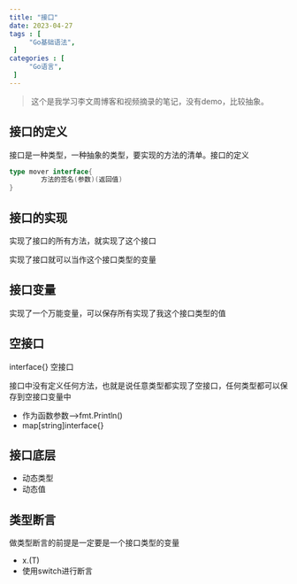 ```yaml
---
title: "接口"
date: 2023-04-27
tags : [                                    
     "Go基础语法",
 ]
categories : [                              
     "Go语言",
 ]
---
```


> 这个是我学习李文周博客和视频摘录的笔记，没有demo，比较抽象。

## 接口的定义

接口是一种类型，一种抽象的类型，要实现的方法的清单。接口的定义

```go
type mover interface{
		方法的签名(参数)(返回值)
}
```

## 接口的实现

实现了接口的所有方法，就实现了这个接口

实现了接口就可以当作这个接口类型的变量

## 接口变量

实现了一个万能变量，可以保存所有实现了我这个接口类型的值

## 空接口

interface{} 空接口

接口中没有定义任何方法，也就是说任意类型都实现了空接口，任何类型都可以保存到空接口变量中

-   作为函数参数—>fmt.Println()
-   map[string]interface{}

## 接口底层

-   动态类型
-   动态值

## 类型断言

做类型断言的前提是一定要是一个接口类型的变量

-   x.(T)
-   使用switch进行断言